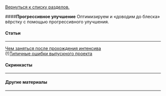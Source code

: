 [Вернуться к списку разделов.](../README.md)

####**Прогрессивное улучшение**
Оптимизируем и «доводим до блеска» вёрстку с помощью прогрессивного улучшения.

#### Статьи
----------
[Чем заняться после прохождения интенсива](http://ourworkspace.ru/htmlacademy/blog/before-intensive/)<br>
(!)[Типичные ошибки выпускного проекта](http://ourworkspace.ru/htmlacademy/blog/%D1%82%D0%B8%D0%BF%D0%B8%D1%87%D0%BD%D1%8B%D0%B5-%D0%BE%D1%88%D0%B8%D0%B1%D0%BA%D0%B8-%D0%B2%D1%8B%D0%BF%D1%83%D1%81%D0%BA%D0%BD%D0%BE%D0%B3%D0%BE-%D0%BF%D1%80%D0%BE%D0%B5%D0%BA%D1%82%D0%B0/)<br>

#### Скринкасты
----------

#### Другие материалы
----------
